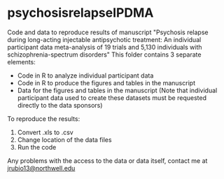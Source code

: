 # psychosisrelapseIPDMA
Code and data to reproduce results of manuscript "Psychosis relapse during long-acting injectable antipsychotic treatment: An individual participant data meta-analysis of 19 trials and 5,130 individuals with schizophrenia-spectrum disorders"
This folder contains 3 separate elements:
  - Code in R to analyze individual participant data
  - Code in R to produce the figures and tables in the manuscript
  - Data for the figures and tables in the manuscript (Note that individual participant data used to create these datasets must be requested directly to the data sponsors)
  
 To reproduce the results:
  1. Convert .xls to .csv
  2. Change location of the data files
  3. Run the code
  
  Any problems with the access to the data or data itself, contact me at jrubio13@northwell.edu
